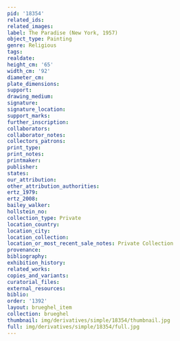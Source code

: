 ```yaml
---
pid: '18354'
related_ids: 
related_images: 
label: The Paradise (New York, 1957)
object_type: Painting
genre: Religious
tags: 
realdate: 
height_cm: '65'
width_cm: '92'
diameter_cm: 
plate_dimensions: 
support: 
drawing_medium: 
signature: 
signature_location: 
support_marks: 
further_inscription: 
collaborators: 
collaborator_notes: 
collectors_patrons: 
print_type: 
print_notes: 
printmaker: 
publisher: 
states: 
our_attribution: 
other_attribution_authorities: 
ertz_1979: 
ertz_2008: 
bailey_walker: 
hollstein_no: 
collection_type: Private
location_country: 
location_city: 
location_collection: 
location_or_most_recent_sale_notes: Private Collection
provenance: 
bibliography: 
exhibition_history: 
related_works: 
copies_and_variants: 
curatorial_files: 
external_resources: 
biblio: 
order: '1392'
layout: brueghel_item
collection: brueghel
thumbnail: img/derivatives/simple/18354/thumbnail.jpg
full: img/derivatives/simple/18354/full.jpg
---
```

